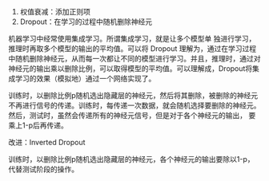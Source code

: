 1. 权值衰减：添加正则项
2. Dropout：在学习的过程中随机删除神经元

机器学习中经常使用集成学习。所谓集成学习，就是让多个模型单 独进行学习，推理时再取多个模型的输出的平均值。可以将 Dropout 理解为，通过在学习过程中随机删除神经元，从而每一次都让不同的模型进行学习。并且，推理时，通过对神经元的输出乘以删除比例，可以取得模型的平均值。可以理解成，Dropout将集成学习的效果（模拟地）通过一个网络实现了。

训练时，以删除比例p随机选出隐藏层的神经元，然后将其删除，被删除的神经元不再进行信号的传递。训练时，每传递一次数据，就会随机选择要删除的神经元。 然后，测试时，虽然会传递所有的神经元信号，但是对于各个神经元的输出， 要乘上1-p后再传递。

改进：Inverted Dropout

训练时，以删除比例p随机选出隐藏层的神经元，各个神经元的输出要除以1-p，代替测试阶段的操作。